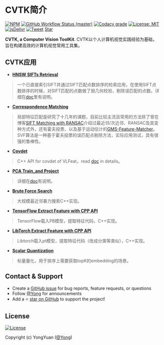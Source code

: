 # CVTK简介

[![NPM](https://img.shields.io/npm/v/docsify-themeable.svg?style=flat-square)](https://www.npmjs.com/package/docsify-themeable)
[![GitHub Workflow Status (master)](https://img.shields.io/github/workflow/status/jhildenbiddle/docsify-themeable/Build/master?label=checks&style=flat-square)](https://github.com/jhildenbiddle/docsify-themeable/actions?query=branch%3Amaster+)
[![Codacy grade](https://img.shields.io/codacy/grade/39220ba530f24dfc9443b47f2efea5c9?style=flat-square)](https://app.codacy.com/gh/jhildenbiddle/docsify-themeable/dashboard)
[![License: MIT](https://img.shields.io/badge/License-MIT-yellow.svg?style=flat-square)](https://github.com/jhildenbiddle/docsify-themeable/blob/master/LICENSE)
[![jsDelivr](https://data.jsdelivr.com/v1/package/npm/docsify-themeable/badge)](https://www.jsdelivr.com/package/npm/docsify-themeable)
[![Tweet](https://img.shields.io/twitter/url/http/shields.io.svg?style=social)](https://twitter.com/intent/tweet?url=https%3A%2F%2Fgithub.com%2Fjhildenbiddle%2Fdocsify-themeable&hashtags=css,docsify,developers,frontend)
<a class="github-button" href="https://github.com/willard-yuan/cvtk" data-icon="octicon-star" data-show-count="true" aria-label="Star willard-yuan/cvtk on GitHub">Star</a>

**CVTK, a Computer Vision ToolKit**. CVTK以个人计算机视觉实践经验为基础，旨在构建高效的计算机视觉常用工具集。

## CVTK应用

- [**HNSW SIFTs Retrieval**](https://github.com/willard-yuan/cvtk/tree/master/hnsw_sifts_retrieval)

> 一个已直接索引SIFT并通过SIFT匹配点数排序的检索应用，在使用SIFT点数排序的时候，对SIFT匹配的点数做了弱几何校验，剔除误匹配的点数。详细在[doc](https://github.com/willard-yuan/cvtk/tree/master/hnsw_sifts_retrieval)里有说明。

- [**Correspondence Matching**](https://github.com/willard-yuan/cvtk/tree/master/correspondence_matching)

> 局部特征匹配是研究了十几年的课题，目前比较主流且常用的方法除了曾在博客[SIFT Matching with RANSAC](http://yongyuan.name/blog/SIFT(ASIFT)-Matching-with-RANSAC.html)介绍过最近邻/次近邻、RANSAC及其变种方式外，还有霍夫投票、以及基于运动估计的[GMS-Feature-Matcher](https://github.com/JiawangBian/GMS-Feature-Matcher)。SVF算法是一种基于霍夫投票的误匹配点剔除方法，实际应用测试，具有很强的鲁棒性。

- [**Covdet**](https://github.com/willard-yuan/cvtk/tree/master/covdet)

> C++ API for covdet of VLFeat，read [doc](https://github.com/willard-yuan/cvtk/tree/master/covdet) in details。

- [**PCA Train_and Project**](https://github.com/willard-yuan/cvtk/tree/master/pca_train_project)

> 详细在[doc](https://github.com/willard-yuan/cvtk/tree/master/pca_train_project)有说明。

- [**Brute Force Search**](https://github.com/willard-yuan/cvtk/tree/master/brute_force_search)

> 大规模最近邻暴力搜索C++实现。

- [**TensorFlow Extract Feature with CPP API**](https://github.com/willard-yuan/cvtk/tree/master/tf_extract_feat)

> TensorFlow载入PB模型，提取特征代码，C++实现。

- [**LibTorch Extract Feature with CPP API**](https://github.com/willard-yuan/cvtk/tree/master/libtorch_extract_feat)

> Libtorch载入pt模型，提取特征代码（改成分类等类似），C++实现。

- [**Scalar Quantization**](https://github.com/willard-yuan/cvtk/tree/master/scalar_quantization)

> 标量量化，用于排序上需要获取topK的embedding的场景。


## Contact & Support

- Create a [GitHub issue](https://github.com/willard-yuan/cvtk/issues) for bug reports, feature requests, or questions
- Follow [@Yong](https://yongyuan.name) for announcements
- Add a ⭐️ [star on GitHub](https://github.com/willard-yuan/cvtk) to support the project!

## License

[![License](https://img.shields.io/badge/license-BSD-blue.svg)](../LICENSE)

Copyright (c) YongYuan ([@Yong](https://yongyuan.name))

<!-- GitHub Buttons -->
<script async defer src="https://buttons.github.io/buttons.js"></script>
